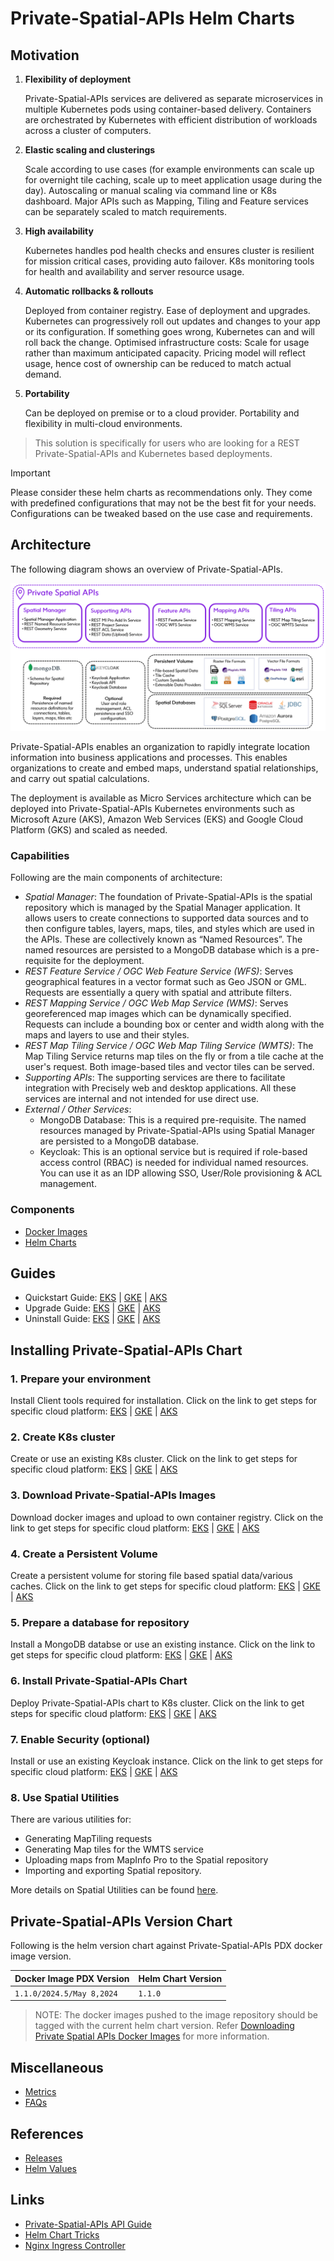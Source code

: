 # Private-Spatial-APIs Helm Charts

## Motivation

1. **Flexibility of deployment**

   Private-Spatial-APIs services are delivered as separate microservices in multiple Kubernetes pods using container-based delivery.
   Containers are orchestrated by Kubernetes with efficient distribution of workloads across a cluster of computers.

2. **Elastic scaling and clusterings**

   Scale according to use cases (for example environments can scale up for overnight tile caching, scale up to meet
   application usage during the day). Autoscaling or manual scaling via command line or K8s dashboard. Major APIs
   such as Mapping, Tiling and Feature services can be separately scaled to match requirements.

3. **High availability**

   Kubernetes handles pod health checks and ensures cluster is resilient for mission critical cases, providing
   auto failover. K8s monitoring tools for health and availability and server resource usage.

4. **Automatic rollbacks & rollouts**

   Deployed from container registry. Ease of deployment and upgrades. Kubernetes can progressively roll out updates
   and changes to your app or its configuration. If something goes wrong, Kubernetes can and will roll back the change.
   Optimised infrastructure costs: Scale for usage rather than maximum anticipated capacity. Pricing model will reflect usage,
   hence cost of ownership can be reduced to match actual demand.

5. **Portability**

   Can be deployed on premise or to a cloud provider. Portability and flexibility in multi-cloud environments.

> This solution is specifically for users who are looking for a REST Private-Spatial-APIs and Kubernetes based deployments.

> [!IMPORTANT]  
> Please consider these helm charts as recommendations only. They come with predefined configurations that may not be the best fit for your needs. Configurations can be tweaked based on the use case and requirements.

## Architecture
The following diagram shows an overview of Private-Spatial-APIs.

![architecture.png](images/private_spatial_apis_architecture.png)

Private-Spatial-APIs enables an organization to rapidly integrate location information into business applications and processes. This enables organizations to create and embed maps, understand spatial relationships, and carry out spatial calculations.

The deployment is available as Micro Services architecture which can be deployed into Private-Spatial-APIs Kubernetes environments such as Microsoft Azure (AKS), Amazon Web Services (EKS) and Google Cloud Platform (GKS) and scaled as needed.

### Capabilities
Following are the main components of architecture:

- _Spatial Manager_: The foundation of Private-Spatial-APIs is the spatial repository which is managed by the Spatial Manager application.
It allows users to create connections to supported data sources and to then configure tables, layers, maps, tiles, and styles which are used in the APIs.
These are collectively known as “Named Resources”. The named resources are persisted to a MongoDB database which is a pre-requisite for the deployment.
- _REST Feature Service / OGC Web Feature Service (WFS)_: Serves geographical features in a vector format such as Geo JSON or GML. Requests are essentially a query with spatial and attribute filters.
- _REST Mapping Service / OGC Web Map Service (WMS)_: Serves georeferenced map images which can be dynamically specified. Requests can include a bounding box or center and width along with the maps and layers to use and their styles.
- _REST Map Tiling Service / OGC Web Map Tiling Service (WMTS)_: The Map Tiling Service returns map tiles on the fly or from a tile cache at the user's request. Both image-based tiles and vector tiles can be served.
- _Supporting APIs_: The supporting services are there to facilitate integration with Precisely web and desktop applications. All these services are internal and not intended for use direct use.
- _External / Other Services_: 
  - MongoDB Database: This is a required pre-requisite. The named resources managed by Private-Spatial-APIs using Spatial Manager are persisted to a MongoDB database.
  - Keycloak: This is an optional service but is required if role-based access control (RBAC) is needed for individual named resources. You can use it as an IDP allowing SSO, User/Role provisioning & ACL management.  


### Components

- [Docker Images](scripts/images-to-ecr-uploader/README.md#description)
- [Helm Charts](charts/README.md)

## Guides
- Quickstart Guide: [EKS](./docs/guides/eks/QuickStartEKS.md) | [GKE](./docs/guides/gke/QuickStartGKE.md) | [AKS](./docs/guides/aks/QuickStartAKS.md)
- Upgrade Guide: [EKS](./docs/guides/eks/UpgradeGuide.md) | [GKE](./docs/guides/gke/UpgradeGuide.md) | [AKS](./docs/guides/aks/UpgradeGuide.md) 
- Uninstall Guide: [EKS](./docs/guides/eks/UninstallGuide.md) | [GKE](./docs/guides/gke/UninstallGuide.md) | [AKS](./docs/guides/aks/UninstallGuide.md) 

## Installing Private-Spatial-APIs Chart
### 1. Prepare your environment
Install Client tools required for installation. Click on the link to get steps for specific cloud platform:
[EKS](./docs/guides/eks/QuickStartEKS.md#step-1-prepare-your-environment) | [GKE](./docs/guides/gke/QuickStartGKE.md#step-1-setup-cloud-shell) | [AKS](./docs/guides/aks/QuickStartAKS.md#step-1-prepare-your-environment)

### 2. Create K8s cluster
Create or use an existing K8s cluster. Click on the link to get steps for specific cloud platform:
[EKS](./docs/guides/eks/QuickStartEKS.md#step-2-create-k8s-cluster-eks) | [GKE](./docs/guides/gke/QuickStartGKE.md#step-2-create-k8s-cluster-gke) | [AKS](./docs/guides/aks/QuickStartAKS.md#step-2-create-k8s-cluster-aks)

### 3. Download Private-Spatial-APIs Images
Download docker images and upload to own container registry. Click on the link to get steps for specific cloud platform:
[EKS](./docs/guides/eks/QuickStartEKS.md#step-3-download-spatial-analytics-docker-images) | [GKE](./docs/guides/gke/QuickStartGKE.md#step-3-download-spatial-analytics-docker-images) | [AKS](./docs/guides/aks/QuickStartAKS.md#step-3-download-spatial-analytics-docker-images)

### 4. Create a Persistent Volume
Create a  persistent volume for storing file based spatial data/various caches. Click on the link to get steps for specific cloud platform:
[EKS](./docs/guides/eks/QuickStartEKS.md#step-4-create-a-persistent-volume) | [GKE](./docs/guides/gke/QuickStartGKE.md#step-4-create-a-persistent-volume-and-persistent-volume-claim) | [AKS](./docs/guides/aks/QuickStartAKS.md#step-4-create-a-persistent-volume)

### 5. Prepare a database for repository
Install a MongoDB databse or use an existing instance. Click on the link to get steps for specific cloud platform:
[EKS](./docs/guides/eks/QuickStartEKS.md#step-5-prepare-a-database-for-repository) | [GKE](./docs/guides/gke/QuickStartGKE.md#step-5-prepare-a-database-for-repository) | [AKS](./docs/guides/aks/QuickStartAKS.md#step-5-prepare-a-database-for-repository)

### 6. Install Private-Spatial-APIs Chart
Deploy Private-Spatial-APIs chart to K8s cluster. Click on the link to get steps for specific cloud platform:
[EKS](./docs/guides/eks/QuickStartEKS.md#step-6-installation-of-spatial-analytics-helm-chart) | [GKE](./docs/guides/gke/QuickStartGKE.md#step-6-installation-of-spatial-analytics-helm-chart) | [AKS](./docs/guides/aks/QuickStartAKS.md#step-6-installation-of-spatial-analytics-helm-chart)

### 7. Enable Security (optional)
Install or use an existing Keycloak instance. Click on the link to get steps for specific cloud platform:
[EKS](./docs/guides/eks/QuickStartEKS.md#step-7-enabling-security---authnauthz-optional) | [GKE](./docs/guides/gke/QuickStartGKE.md#step-7-enabling-security---authnauthz-optional) | [AKS](./docs/guides/aks/QuickStartAKS.md#step-7-enabling-security---authnauthz-optional)

### 8. Use Spatial Utilities
There are various utilities for:
- Generating MapTiling requests
- Generating Map tiles for the WMTS service
- Uploading maps from MapInfo Pro to the Spatial repository
- Importing and exporting Spatial repository.

More details on Spatial Utilities can be found [here](./docs/guides/spatial-utilities.md).

## Private-Spatial-APIs Version Chart

Following is the helm version chart against Private-Spatial-APIs PDX docker image version.

| Docker Image PDX Version  | Helm Chart Version |
|---------------------------|--------------------|
| `1.1.0/2024.5/May 8,2024` | `1.1.0`️         |


> NOTE: The docker images pushed to the image repository should be tagged with the current helm chart version.
> Refer [Downloading Private Spatial APIs Docker Images](#3-download-spatial-private-spatial-apis-images) for more information.

## Miscellaneous

- [Metrics](docs/Metrics.md#generating-insights-from-metrics)
- [FAQs](docs/faq/FAQs.md)

## References

- [Releases](https://github.com/PreciselyData/cloudnative-spatial-analytics-helm/releases)
- [Helm Values](charts/private-spatial-apis/README.md#helm-values)

## Links

- [Private-Spatial-APIs API Guide](https://help.cloud.precisely.com/r/Precisely-Data-Integrity-Suite/Latest/en-US/Spatial-Cloud-Native-Guide/Services/Working-With-Spatial-Services)
- [Helm Chart Tricks](https://helm.sh/docs/howto/charts_tips_and_tricks/)
- [Nginx Ingress Controller](https://docs.nginx.com/nginx-ingress-controller/)